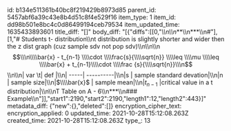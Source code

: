 id: b134e511361b40bc8f219429b8973d85
parent_id: 5457abf6a39c43e8b4d51c8f4e529f16
item_type: 1
item_id: dd98b501e8bc4c0d86499194ceb79534
item_updated_time: 1635433893601
title_diff: "[]"
body_diff: "[{\"diffs\":[[0,\"*\\\n\\\n***\\\n***\\\n#\"],[1,\"# Students t- distribution\\\nt distribution is slightly shorter and wider then the z dist graph (cuz sample sdv not pop sdv)\\\n\\\n\\\n$$\\\n\\\\bar{x} - t_{n-1} \\\\cdot \\\\frac{s}{\\\\sqrt{n}} \\\\leq \\\\mu \\\\leq \\\\bar{x} + t_{n-1}\\\\cdot \\\\frac {s}{\\\\sqrt{n}}\\\n$$\\\n\\\n| var \\t|  def      |\\\n| -----| ----------|\\\n|s | sample standard devation|\\\n|n | sample size|\\\n|$\\\\bar{x}$ | sample mean|\\\n|$t_{n-1}$ |critical value in a t distribution|\\\n\\\nT Table on A - 6\\\n***\\\n### Example\\\n\"]],\"start1\":2190,\"start2\":2190,\"length1\":12,\"length2\":443}]"
metadata_diff: {"new":{},"deleted":[]}
encryption_cipher_text: 
encryption_applied: 0
updated_time: 2021-10-28T15:12:08.263Z
created_time: 2021-10-28T15:12:08.263Z
type_: 13